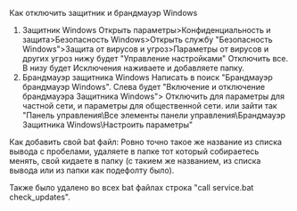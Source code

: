 Как отключить защитник и брандмауэр Windows
1. Защитник Windows
Открыть параметры>Конфиденциальность и защита>Безопасность Windows>Открыть службу "Безопасность Windows">Защита от вирусов и угроз>Параметры от вирусов и других угроз нижу будет "Управление настройками" Отключить все.
В низу будет Исключения наживаете и добавляете папку.
2. Брандмауэр защитника Windows
Написать в поиск "Брандмауэр брандмауэр Windows". Слева будет "Включение и отключение брандмауэра Защитника Windows"> Отключить для параметры для частной сети, и параметры для общественной сети.
или зайти так "Панель управления\Все элементы панели управления\Брандмауэр Защитника Windows\Настроить параметры"

Как добавить свой bat файл:
Ровно точно такое же название из списка вывода с пробелами, удаляете в папке тот который собираетесь менять, свой кидаете в папку (с такием же названием, из списка вывода или из папки как подефолту было). 

Также было удалено во всех bat файлах строка "call service.bat check_updates".

